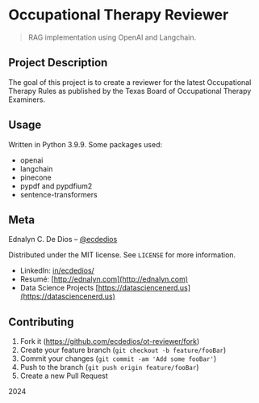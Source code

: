 # Occupational Therapy Reviewer

> RAG implementation using OpenAI and Langchain.

## Project Description

The goal of this project is to create a reviewer for the latest Occupational Therapy Rules as published by the Texas Board of Occupational Therapy Examiners.

## Usage

Written in Python 3.9.9. Some packages used:

- openai
- langchain
- pinecone
- pypdf and pypdfium2
- sentence-transformers

## Meta

Ednalyn C. De Dios – [@ecdedios](https://github.com/ecdedios)

Distributed under the MIT license. See `LICENSE` for more information.

- LinkedIn: [in/ecdedios/](https://www.linkedin.com/in/ecdedios/)
- Resumé: [http://ednalyn.com](http://ednalyn.com)
- Data Science Projects [https://datasciencenerd.us](https://datasciencenerd.us)

## Contributing

1. Fork it (<https://github.com/ecdedios/ot-reviewer/fork>)
2. Create your feature branch (`git checkout -b feature/fooBar`)
3. Commit your changes (`git commit -am 'Add some fooBar'`)
4. Push to the branch (`git push origin feature/fooBar`)
5. Create a new Pull Request

2024
